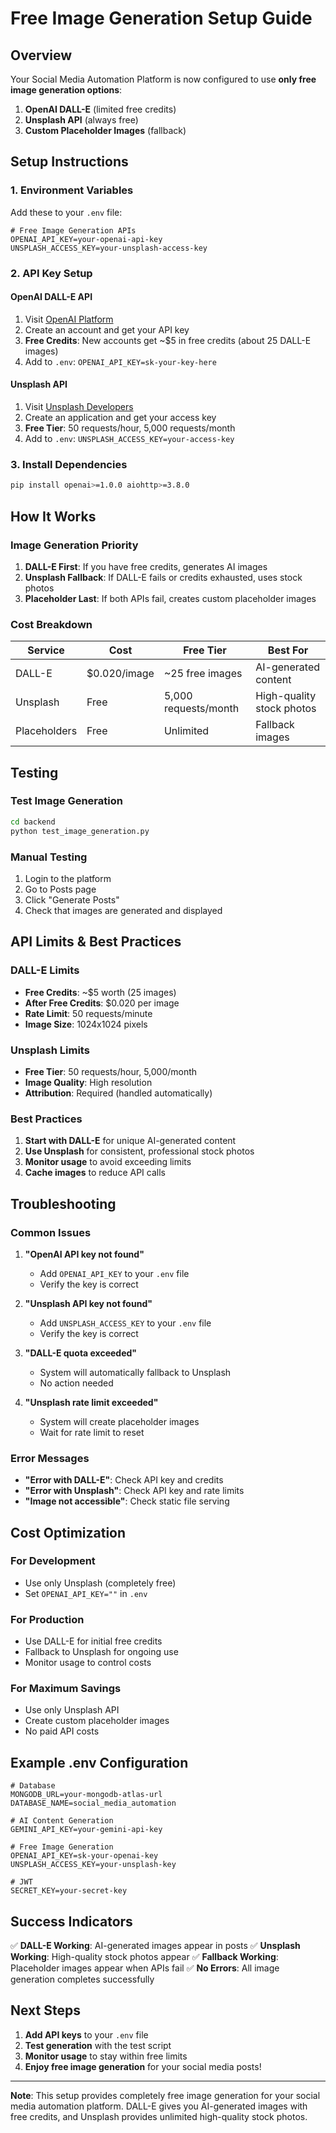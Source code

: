 # Free Image Generation Setup Guide

## Overview

Your Social Media Automation Platform is now configured to use **only free image generation options**:

1. **OpenAI DALL-E** (limited free credits)
2. **Unsplash API** (always free)
3. **Custom Placeholder Images** (fallback)

## Setup Instructions

### 1. **Environment Variables**

Add these to your `.env` file:

```env
# Free Image Generation APIs
OPENAI_API_KEY=your-openai-api-key
UNSPLASH_ACCESS_KEY=your-unsplash-access-key
```

### 2. **API Key Setup**

#### **OpenAI DALL-E API**
1. Visit [OpenAI Platform](https://platform.openai.com/)
2. Create an account and get your API key
3. **Free Credits**: New accounts get ~$5 in free credits (about 25 DALL-E images)
4. Add to `.env`: `OPENAI_API_KEY=sk-your-key-here`

#### **Unsplash API**
1. Visit [Unsplash Developers](https://unsplash.com/developers)
2. Create an application and get your access key
3. **Free Tier**: 50 requests/hour, 5,000 requests/month
4. Add to `.env`: `UNSPLASH_ACCESS_KEY=your-access-key`

### 3. **Install Dependencies**

```bash
pip install openai>=1.0.0 aiohttp>=3.8.0
```

## How It Works

### **Image Generation Priority**

1. **DALL-E First**: If you have free credits, generates AI images
2. **Unsplash Fallback**: If DALL-E fails or credits exhausted, uses stock photos
3. **Placeholder Last**: If both APIs fail, creates custom placeholder images

### **Cost Breakdown**

| Service | Cost | Free Tier | Best For |
|---------|------|-----------|----------|
| DALL-E | $0.020/image | ~25 free images | AI-generated content |
| Unsplash | Free | 5,000 requests/month | High-quality stock photos |
| Placeholders | Free | Unlimited | Fallback images |

## Testing

### **Test Image Generation**

```bash
cd backend
python test_image_generation.py
```

### **Manual Testing**

1. Login to the platform
2. Go to Posts page
3. Click "Generate Posts"
4. Check that images are generated and displayed

## API Limits & Best Practices

### **DALL-E Limits**
- **Free Credits**: ~$5 worth (25 images)
- **After Free Credits**: $0.020 per image
- **Rate Limit**: 50 requests/minute
- **Image Size**: 1024x1024 pixels

### **Unsplash Limits**
- **Free Tier**: 50 requests/hour, 5,000/month
- **Image Quality**: High resolution
- **Attribution**: Required (handled automatically)

### **Best Practices**
1. **Start with DALL-E** for unique AI-generated content
2. **Use Unsplash** for consistent, professional stock photos
3. **Monitor usage** to avoid exceeding limits
4. **Cache images** to reduce API calls

## Troubleshooting

### **Common Issues**

1. **"OpenAI API key not found"**
   - Add `OPENAI_API_KEY` to your `.env` file
   - Verify the key is correct

2. **"Unsplash API key not found"**
   - Add `UNSPLASH_ACCESS_KEY` to your `.env` file
   - Verify the key is correct

3. **"DALL-E quota exceeded"**
   - System will automatically fallback to Unsplash
   - No action needed

4. **"Unsplash rate limit exceeded"**
   - System will create placeholder images
   - Wait for rate limit to reset

### **Error Messages**

- **"Error with DALL-E"**: Check API key and credits
- **"Error with Unsplash"**: Check API key and rate limits
- **"Image not accessible"**: Check static file serving

## Cost Optimization

### **For Development**
- Use only Unsplash (completely free)
- Set `OPENAI_API_KEY=""` in `.env`

### **For Production**
- Use DALL-E for initial free credits
- Fallback to Unsplash for ongoing use
- Monitor usage to control costs

### **For Maximum Savings**
- Use only Unsplash API
- Create custom placeholder images
- No paid API costs

## Example .env Configuration

```env
# Database
MONGODB_URL=your-mongodb-atlas-url
DATABASE_NAME=social_media_automation

# AI Content Generation
GEMINI_API_KEY=your-gemini-api-key

# Free Image Generation
OPENAI_API_KEY=sk-your-openai-key
UNSPLASH_ACCESS_KEY=your-unsplash-key

# JWT
SECRET_KEY=your-secret-key
```

## Success Indicators

✅ **DALL-E Working**: AI-generated images appear in posts
✅ **Unsplash Working**: High-quality stock photos appear
✅ **Fallback Working**: Placeholder images appear when APIs fail
✅ **No Errors**: All image generation completes successfully

## Next Steps

1. **Add API keys** to your `.env` file
2. **Test generation** with the test script
3. **Monitor usage** to stay within free limits
4. **Enjoy free image generation** for your social media posts!

---

**Note**: This setup provides completely free image generation for your social media automation platform. DALL-E gives you AI-generated images with free credits, and Unsplash provides unlimited high-quality stock photos. 